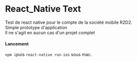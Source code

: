 # React_Native Text

Test de react native pour le compte de la société mobile R2D2.  
Simple prototype d'application  
Il ne s'agit en aucun cas d'un projet complet  

#### Lancement

`npm i`puis `react-native run-ios` sous mac.  

